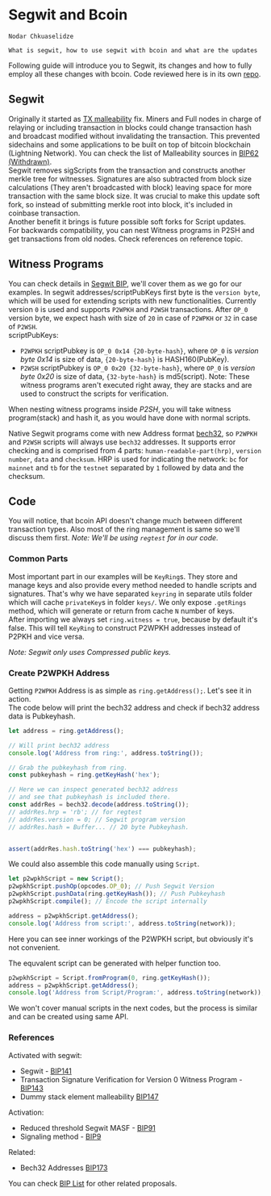 # Segwit and Bcoin

```post-author
Nodar Chkuaselidze
```

```post-description
What is segwit, how to use segwit with bcoin and what are the updates
```

Following guide will introduce you to Segwit, its changes and how to fully employ all these changes with bcoin.
Code reviewed here is in its own [repo][guide-repo].

## Segwit
Originally it started as [TX malleability][tx-malleability] fix. Miners and Full nodes in charge
of relaying or including transaction in blocks could change transaction hash and broadcast modified
without invalidating the transaction. This prevented sidechains and some applications
to be built on top of bitcoin blockchain (Lightning Network).
You can check the list of Malleability sources in [BIP62 (Withdrawn)][BIP62].  
Segwit removes sigScripts from the transaction and constructs another merkle tree
for witnesses. Signatures are also subtracted from block size calculations (They
aren't broadcasted with block) leaving space for more transaction with the same
block size. It was crucial to make this update soft fork, so instead of submitting merkle root into
block, it's included in coinbase transaction.  
Another benefit it brings is future possible soft forks for Script updates.  
For backwards compatibility, you can nest Witness programs in P2SH and get
transactions from old nodes.
Check references on reference topic.

## Witness Programs
You can check details in [Segwit BIP][BIP141], we'll cover them as we go for our examples.
In segwit addresses/scriptPubKeys first byte is the `version byte`, which will be used
for extending scripts with new functionalities. Currently version `0` is used and supports
`P2WPKH` and `P2WSH` transactions. After `OP_0` version byte, we expect hash with size
of `20` in case of `P2WPKH` or `32` in case of `P2WSH`.  
scriptPubKeys:
  - `P2WPKH` scriptPubkey is `OP_0 0x14 {20-byte-hash}`, where `OP_0` is *version byte*
*0x14* is size of data, `{20-byte-hash}` is HASH160(PubKey).
  - `P2WSH` scriptPubkey is `OP_0 0x20 {32-byte-hash}`, where `OP_0` is *version byte*
*0x20* is size of data, `{32-byte-hash}` is md5(script).
Note: These witness programs aren't executed right away, they are stacks and are used
to construct the scripts for verification.

When nesting witness programs inside *P2SH*, you will take witness program(stack) and hash it, as you would
have done with normal scripts.

Native Segwit programs come with new Address format [bech32][BIP173], so `P2WPKH` and `P2WSH` scripts
will always use `bech32` addresses. It supports error checking and is comprised from 4 parts:
`human-readable-part(hrp)`, `version number`, `data` and `checksum`. HRP is used for indicating the network:
`bc` for `mainnet` and `tb` for the `testnet` separated by `1` followed by data and the checksum. 

## Code
You will notice, that bcoin API doesn't change much between different transaction types. Also
most of the ring management is same so we'll discuss them first.
*Note: We'll be using `regtest` for in our code.*

### Common Parts

Most important part in our examples will be `KeyRing`s. They store and manage keys and also provide
every method needed to handle scripts and signatures. That's why we have separated `keyring` in separate
utils folder which will cache `privateKey`s in folder `keys/`. We only expose `.getRings` method,
which will generate or return from cache `N` number of keys.  
After importing we always set `ring.witness = true`, because by default it's false. This
will tell `KeyRing` to construct P2WPKH addresses instead of P2PKH and vice versa. 

*Note: Segwit only uses Compressed public keys.*


### Create P2WPKH Address

Getting `P2WPKH` Address is as simple as `ring.getAddress();`. Let's see it
in action.  
The code below will print the bech32 address and check if bech32 address data
is Pubkeyhash.

```js
let address = ring.getAddress();

// Will print bech32 address
console.log('Address from ring:', address.toString());

// Grab the pubkeyhash from ring.
const pubkeyhash = ring.getKeyHash('hex');

// Here we can inspect generated bech32 address
// and see that pubkeyhash is included there.
const addrRes = bech32.decode(address.toString());
// addrRes.hrp = 'rb'; // for regtest
// addrRes.version = 0; // Segwit program version
// addrRes.hash = Buffer... // 20 byte Pubkeyhash.


assert(addrRes.hash.toString('hex') === pubkeyhash);
```

We could also assemble this code manually using `Script`.

```js
let p2wpkhScript = new Script();
p2wpkhScript.pushOp(opcodes.OP_0); // Push Segwit Version
p2wpkhScript.pushData(ring.getKeyHash()); // Push Pubkeyhash
p2wpkhScript.compile(); // Encode the script internally

address = p2wpkhScript.getAddress();
console.log('Address from script:', address.toString(network));
```
Here you can see inner workings of the P2WPKH script, but obviously it's not convenient.

The equvalent script can be generated with helper function too.
```js
p2wpkhScript = Script.fromProgram(0, ring.getKeyHash());
address = p2wpkhScript.getAddress();
console.log('Address from Script/Program:', address.toString(network));
```

We won't cover manual scripts in the next codes, but the process is similar
and can be created using same API.


### References
Activated with segwit:
  - Segwit - [BIP141][BIP141] 
  - Transaction Signature Verification for Version 0 Witness Program - [BIP143][BIP143]
  - Dummy stack element malleability [BIP147][BIP147]

Activation:
  - Reduced threshold Segwit MASF - [BIP91](BIP91)
  - Signaling method - [BIP9][BIP9]

Related:
  - Bech32 Addresses [BIP173][BIP173]

You can check [BIP List][BIPS] for other related proposals.


[tx-malleability]: https://en.bitcoin.it/wiki/Transaction_Malleability
[BIP62]: https://github.com/bitcoin/bips/blob/master/bip-0062.mediawiki#motivation
[guide-repo]: https://github.com/nodar-chkuaselidze/bcoin-segwit-guide

[BIP141]: https://github.com/bitcoin/bips/blob/master/bip-0141.mediawiki
[BIP143]: https://github.com/bitcoin/bips/blob/master/bip-0143.mediawiki
[BIP147]: https://github.com/bitcoin/bips/blob/master/bip-0147.mediawiki
[BIP91]: https://github.com/bitcoin/bips/blob/master/bip-0091.mediawiki
[BIP9]: https://github.com/bitcoin/bips/blob/master/bip-0009.mediawiki
[BIP173]: https://github.com/bitcoin/bips/blob/master/bip-0173.mediawiki
[BIPS]: https://github.com/bitcoin/bips
